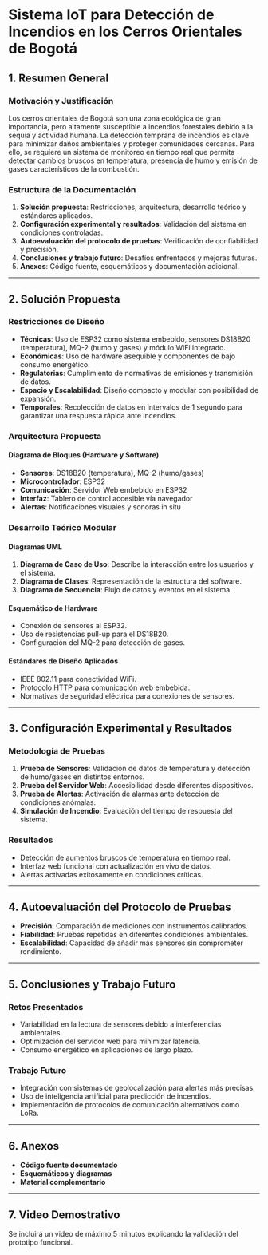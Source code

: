 # **Sistema IoT para Detección de Incendios en los Cerros Orientales de Bogotá**

## **1. Resumen General**
### **Motivación y Justificación**
Los cerros orientales de Bogotá son una zona ecológica de gran importancia, pero altamente susceptible a incendios forestales debido a la sequía y actividad humana. La detección temprana de incendios es clave para minimizar daños ambientales y proteger comunidades cercanas. Para ello, se requiere un sistema de monitoreo en tiempo real que permita detectar cambios bruscos en temperatura, presencia de humo y emisión de gases característicos de la combustión.

### **Estructura de la Documentación**
1. **Solución propuesta**: Restricciones, arquitectura, desarrollo teórico y estándares aplicados.
2. **Configuración experimental y resultados**: Validación del sistema en condiciones controladas.
3. **Autoevaluación del protocolo de pruebas**: Verificación de confiabilidad y precisión.
4. **Conclusiones y trabajo futuro**: Desafíos enfrentados y mejoras futuras.
5. **Anexos**: Código fuente, esquemáticos y documentación adicional.

---

## **2. Solución Propuesta**
### **Restricciones de Diseño**
- **Técnicas**: Uso de ESP32 como sistema embebido, sensores DS18B20 (temperatura), MQ-2 (humo y gases) y módulo WiFi integrado.
- **Económicas**: Uso de hardware asequible y componentes de bajo consumo energético.
- **Regulatorias**: Cumplimiento de normativas de emisiones y transmisión de datos.
- **Espacio y Escalabilidad**: Diseño compacto y modular con posibilidad de expansión.
- **Temporales**: Recolección de datos en intervalos de 1 segundo para garantizar una respuesta rápida ante incendios.

### **Arquitectura Propuesta**
#### **Diagrama de Bloques (Hardware y Software)**
- **Sensores**: DS18B20 (temperatura), MQ-2 (humo/gases)
- **Microcontrolador**: ESP32
- **Comunicación**: Servidor Web embebido en ESP32
- **Interfaz**: Tablero de control accesible vía navegador
- **Alertas**: Notificaciones visuales y sonoras in situ

### **Desarrollo Teórico Modular**
#### **Diagramas UML**
1. **Diagrama de Caso de Uso**: Describe la interacción entre los usuarios y el sistema.
2. **Diagrama de Clases**: Representación de la estructura del software.
3. **Diagrama de Secuencia**: Flujo de datos y eventos en el sistema.

#### **Esquemático de Hardware**
- Conexión de sensores al ESP32.
- Uso de resistencias pull-up para el DS18B20.
- Configuración del MQ-2 para detección de gases.

#### **Estándares de Diseño Aplicados**
- IEEE 802.11 para conectividad WiFi.
- Protocolo HTTP para comunicación web embebida.
- Normativas de seguridad eléctrica para conexiones de sensores.

---

## **3. Configuración Experimental y Resultados**
### **Metodología de Pruebas**
1. **Prueba de Sensores**: Validación de datos de temperatura y detección de humo/gases en distintos entornos.
2. **Prueba del Servidor Web**: Accesibilidad desde diferentes dispositivos.
3. **Prueba de Alertas**: Activación de alarmas ante detección de condiciones anómalas.
4. **Simulación de Incendio**: Evaluación del tiempo de respuesta del sistema.

### **Resultados**
- Detección de aumentos bruscos de temperatura en tiempo real.
- Interfaz web funcional con actualización en vivo de datos.
- Alertas activadas exitosamente en condiciones críticas.

---

## **4. Autoevaluación del Protocolo de Pruebas**
- **Precisión**: Comparación de mediciones con instrumentos calibrados.
- **Fiabilidad**: Pruebas repetidas en diferentes condiciones ambientales.
- **Escalabilidad**: Capacidad de añadir más sensores sin comprometer rendimiento.

---

## **5. Conclusiones y Trabajo Futuro**
### **Retos Presentados**
- Variabilidad en la lectura de sensores debido a interferencias ambientales.
- Optimización del servidor web para minimizar latencia.
- Consumo energético en aplicaciones de largo plazo.

### **Trabajo Futuro**
- Integración con sistemas de geolocalización para alertas más precisas.
- Uso de inteligencia artificial para predicción de incendios.
- Implementación de protocolos de comunicación alternativos como LoRa.

---

## **6. Anexos**
- **Código fuente documentado**
- **Esquemáticos y diagramas**
- **Material complementario**

---

## **7. Video Demostrativo**
Se incluirá un video de máximo 5 minutos explicando la validación del prototipo funcional.

